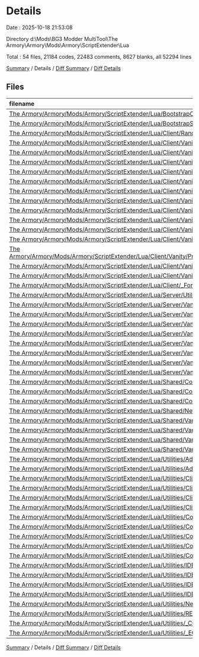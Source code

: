 # Details

Date : 2025-10-18 21:53:08

Directory d:\\Mods\\BG3 Modder MultiTool\\The Armory\\Armory\\Mods\\Armory\\ScriptExtender\\Lua

Total : 54 files,  21184 codes, 22483 comments, 8627 blanks, all 52294 lines

[Summary](results.md) / Details / [Diff Summary](diff.md) / [Diff Details](diff-details.md)

## Files
| filename | language | code | comment | blank | total |
| :--- | :--- | ---: | ---: | ---: | ---: |
| [The Armory/Armory/Mods/Armory/ScriptExtender/Lua/BootstrapClient.lua](/The%20Armory/Armory/Mods/Armory/ScriptExtender/Lua/BootstrapClient.lua) | Lua | 21 | 0 | 7 | 28 |
| [The Armory/Armory/Mods/Armory/ScriptExtender/Lua/BootstrapServer.lua](/The%20Armory/Armory/Mods/Armory/ScriptExtender/Lua/BootstrapServer.lua) | Lua | 52 | 1 | 11 | 64 |
| [The Armory/Armory/Mods/Armory/ScriptExtender/Lua/Client/RandomHelpers.lua](/The%20Armory/Armory/Mods/Armory/ScriptExtender/Lua/Client/RandomHelpers.lua) | Lua | 40 | 4 | 7 | 51 |
| [The Armory/Armory/Mods/Armory/ScriptExtender/Lua/Client/Vanity/CharacterCriteria.lua](/The%20Armory/Armory/Mods/Armory/ScriptExtender/Lua/Client/Vanity/CharacterCriteria.lua) | Lua | 327 | 36 | 73 | 436 |
| [The Armory/Armory/Mods/Armory/ScriptExtender/Lua/Client/Vanity/CharacterPanel/CharacterPanel.lua](/The%20Armory/Armory/Mods/Armory/ScriptExtender/Lua/Client/Vanity/CharacterPanel/CharacterPanel.lua) | Lua | 350 | 47 | 58 | 455 |
| [The Armory/Armory/Mods/Armory/ScriptExtender/Lua/Client/Vanity/CharacterPanel/DyePicker.lua](/The%20Armory/Armory/Mods/Armory/ScriptExtender/Lua/Client/Vanity/CharacterPanel/DyePicker.lua) | Lua | 292 | 27 | 74 | 393 |
| [The Armory/Armory/Mods/Armory/ScriptExtender/Lua/Client/Vanity/CharacterPanel/EquipmentPicker.lua](/The%20Armory/Armory/Mods/Armory/ScriptExtender/Lua/Client/Vanity/CharacterPanel/EquipmentPicker.lua) | Lua | 559 | 39 | 108 | 706 |
| [The Armory/Armory/Mods/Armory/ScriptExtender/Lua/Client/Vanity/CharacterPanel/PickerBaseClass.lua](/The%20Armory/Armory/Mods/Armory/ScriptExtender/Lua/Client/Vanity/CharacterPanel/PickerBaseClass.lua) | Lua | 492 | 46 | 102 | 640 |
| [The Armory/Armory/Mods/Armory/ScriptExtender/Lua/Client/Vanity/CharacterPanel/PickerBaseFilterClass.lua](/The%20Armory/Armory/Mods/Armory/ScriptExtender/Lua/Client/Vanity/CharacterPanel/PickerBaseFilterClass.lua) | Lua | 19 | 15 | 5 | 39 |
| [The Armory/Armory/Mods/Armory/ScriptExtender/Lua/Client/Vanity/CharacterPanel/SlotContextMenu.lua](/The%20Armory/Armory/Mods/Armory/ScriptExtender/Lua/Client/Vanity/CharacterPanel/SlotContextMenu.lua) | Lua | 90 | 11 | 17 | 118 |
| [The Armory/Armory/Mods/Armory/ScriptExtender/Lua/Client/Vanity/ItemValidator.lua](/The%20Armory/Armory/Mods/Armory/ScriptExtender/Lua/Client/Vanity/ItemValidator.lua) | Lua | 442 | 36 | 78 | 556 |
| [The Armory/Armory/Mods/Armory/ScriptExtender/Lua/Client/Vanity/Main.lua](/The%20Armory/Armory/Mods/Armory/ScriptExtender/Lua/Client/Vanity/Main.lua) | Lua | 265 | 18 | 66 | 349 |
| [The Armory/Armory/Mods/Armory/ScriptExtender/Lua/Client/Vanity/PresetManagement/BackupManager.lua](/The%20Armory/Armory/Mods/Armory/ScriptExtender/Lua/Client/Vanity/PresetManagement/BackupManager.lua) | Lua | 121 | 16 | 28 | 165 |
| [The Armory/Armory/Mods/Armory/ScriptExtender/Lua/Client/Vanity/PresetManagement/ExportManager.lua](/The%20Armory/Armory/Mods/Armory/ScriptExtender/Lua/Client/Vanity/PresetManagement/ExportManager.lua) | Lua | 221 | 15 | 55 | 291 |
| [The Armory/Armory/Mods/Armory/ScriptExtender/Lua/Client/Vanity/PresetManagement/ModDependencyManager.lua](/The%20Armory/Armory/Mods/Armory/ScriptExtender/Lua/Client/Vanity/PresetManagement/ModDependencyManager.lua) | Lua | 359 | 24 | 55 | 438 |
| [The Armory/Armory/Mods/Armory/ScriptExtender/Lua/Client/Vanity/PresetManagement/PresetManager.lua](/The%20Armory/Armory/Mods/Armory/ScriptExtender/Lua/Client/Vanity/PresetManagement/PresetManager.lua) | Lua | 621 | 37 | 112 | 770 |
| [The Armory/Armory/Mods/Armory/ScriptExtender/Lua/Client/Vanity/PresetProxy.lua](/The%20Armory/Armory/Mods/Armory/ScriptExtender/Lua/Client/Vanity/PresetProxy.lua) | Lua | 65 | 8 | 13 | 86 |
| [The Armory/Armory/Mods/Armory/ScriptExtender/Lua/Client/_FormBuilder.lua](/The%20Armory/Armory/Mods/Armory/ScriptExtender/Lua/Client/_FormBuilder.lua) | Lua | 151 | 18 | 22 | 191 |
| [The Armory/Armory/Mods/Armory/ScriptExtender/Lua/Server/Utility.lua](/The%20Armory/Armory/Mods/Armory/ScriptExtender/Lua/Server/Utility.lua) | Lua | 3 | 1 | 1 | 5 |
| [The Armory/Armory/Mods/Armory/ScriptExtender/Lua/Server/Vanity/DyePreview.lua](/The%20Armory/Armory/Mods/Armory/ScriptExtender/Lua/Server/Vanity/DyePreview.lua) | Lua | 34 | 7 | 14 | 55 |
| [The Armory/Armory/Mods/Armory/ScriptExtender/Lua/Server/Vanity/ItemPreview.lua](/The%20Armory/Armory/Mods/Armory/ScriptExtender/Lua/Server/Vanity/ItemPreview.lua) | Lua | 113 | 12 | 32 | 157 |
| [The Armory/Armory/Mods/Armory/ScriptExtender/Lua/Server/Vanity/MiscClientHelpers.lua](/The%20Armory/Armory/Mods/Armory/ScriptExtender/Lua/Server/Vanity/MiscClientHelpers.lua) | Lua | 10 | 0 | 2 | 12 |
| [The Armory/Armory/Mods/Armory/ScriptExtender/Lua/Server/Vanity/ModEventManager.lua](/The%20Armory/Armory/Mods/Armory/ScriptExtender/Lua/Server/Vanity/ModEventManager.lua) | Lua | 9 | 9 | 5 | 23 |
| [The Armory/Armory/Mods/Armory/ScriptExtender/Lua/Server/Vanity/OutfitMatcher.lua](/The%20Armory/Armory/Mods/Armory/ScriptExtender/Lua/Server/Vanity/OutfitMatcher.lua) | Lua | 44 | 8 | 6 | 58 |
| [The Armory/Armory/Mods/Armory/ScriptExtender/Lua/Server/Vanity/PartyOutfitManager.lua](/The%20Armory/Armory/Mods/Armory/ScriptExtender/Lua/Server/Vanity/PartyOutfitManager.lua) | Lua | 174 | 11 | 34 | 219 |
| [The Armory/Armory/Mods/Armory/ScriptExtender/Lua/Server/Vanity/ServerPresetManager.lua](/The%20Armory/Armory/Mods/Armory/ScriptExtender/Lua/Server/Vanity/ServerPresetManager.lua) | Lua | 132 | 5 | 32 | 169 |
| [The Armory/Armory/Mods/Armory/ScriptExtender/Lua/Server/Vanity/Transmogger.lua](/The%20Armory/Armory/Mods/Armory/ScriptExtender/Lua/Server/Vanity/Transmogger.lua) | Lua | 661 | 59 | 111 | 831 |
| [The Armory/Armory/Mods/Armory/ScriptExtender/Lua/Shared/Configurations/VanityCharacterCriteria.lua](/The%20Armory/Armory/Mods/Armory/ScriptExtender/Lua/Shared/Configurations/VanityCharacterCriteria.lua) | Lua | 85 | 11 | 10 | 106 |
| [The Armory/Armory/Mods/Armory/ScriptExtender/Lua/Shared/Configurations/VanityConfig.lua](/The%20Armory/Armory/Mods/Armory/ScriptExtender/Lua/Shared/Configurations/VanityConfig.lua) | Lua | 63 | 38 | 15 | 116 |
| [The Armory/Armory/Mods/Armory/ScriptExtender/Lua/Shared/Configurations/_ConfigurationStructure.lua](/The%20Armory/Armory/Mods/Armory/ScriptExtender/Lua/Shared/Configurations/_ConfigurationStructure.lua) | Lua | 98 | 40 | 15 | 153 |
| [The Armory/Armory/Mods/Armory/ScriptExtender/Lua/Shared/NetChannelRegistry.lua](/The%20Armory/Armory/Mods/Armory/ScriptExtender/Lua/Shared/NetChannelRegistry.lua) | Lua | 12 | 0 | 5 | 17 |
| [The Armory/Armory/Mods/Armory/ScriptExtender/Lua/Shared/Vanity/EffectManager.lua](/The%20Armory/Armory/Mods/Armory/ScriptExtender/Lua/Shared/Vanity/EffectManager.lua) | Lua | 768 | 46 | 125 | 939 |
| [The Armory/Armory/Mods/Armory/ScriptExtender/Lua/Shared/Vanity/MissingEnums.lua](/The%20Armory/Armory/Mods/Armory/ScriptExtender/Lua/Shared/Vanity/MissingEnums.lua) | Lua | 188 | 4 | 8 | 200 |
| [The Armory/Armory/Mods/Armory/ScriptExtender/Lua/Shared/Vanity/ModPresetManager.lua](/The%20Armory/Armory/Mods/Armory/ScriptExtender/Lua/Shared/Vanity/ModPresetManager.lua) | Lua | 70 | 8 | 12 | 90 |
| [The Armory/Armory/Mods/Armory/ScriptExtender/Lua/Shared/Vanity/UserPresetPoolManager.lua](/The%20Armory/Armory/Mods/Armory/ScriptExtender/Lua/Shared/Vanity/UserPresetPoolManager.lua) | Lua | 134 | 1 | 25 | 160 |
| [The Armory/Armory/Mods/Armory/ScriptExtender/Lua/Utilities/Advanced/_CustomEntitySerializer.lua](/The%20Armory/Armory/Mods/Armory/ScriptExtender/Lua/Utilities/Advanced/_CustomEntitySerializer.lua) | Lua | 74 | 6 | 6 | 86 |
| [The Armory/Armory/Mods/Armory/ScriptExtender/Lua/Utilities/Advanced/_ECSPrinter.lua](/The%20Armory/Armory/Mods/Armory/ScriptExtender/Lua/Utilities/Advanced/_ECSPrinter.lua) | Lua | 327 | 54 | 54 | 435 |
| [The Armory/Armory/Mods/Armory/ScriptExtender/Lua/Utilities/Client/IMGUI/_FormBuilder.lua](/The%20Armory/Armory/Mods/Armory/ScriptExtender/Lua/Utilities/Client/IMGUI/_FormBuilder.lua) | Lua | 153 | 20 | 22 | 195 |
| [The Armory/Armory/Mods/Armory/ScriptExtender/Lua/Utilities/Client/IMGUI/_Helpers.lua](/The%20Armory/Armory/Mods/Armory/ScriptExtender/Lua/Utilities/Client/IMGUI/_Helpers.lua) | Lua | 10 | 1 | 2 | 13 |
| [The Armory/Armory/Mods/Armory/ScriptExtender/Lua/Utilities/Client/IMGUI/_Index.lua](/The%20Armory/Armory/Mods/Armory/ScriptExtender/Lua/Utilities/Client/IMGUI/_Index.lua) | Lua | 3 | 0 | 1 | 4 |
| [The Armory/Armory/Mods/Armory/ScriptExtender/Lua/Utilities/Client/IMGUI/_Styler.lua](/The%20Armory/Armory/Mods/Armory/ScriptExtender/Lua/Utilities/Client/IMGUI/_Styler.lua) | Lua | 341 | 77 | 62 | 480 |
| [The Armory/Armory/Mods/Armory/ScriptExtender/Lua/Utilities/Common/_FileUtils.lua](/The%20Armory/Armory/Mods/Armory/ScriptExtender/Lua/Utilities/Common/_FileUtils.lua) | Lua | 73 | 18 | 15 | 106 |
| [The Armory/Armory/Mods/Armory/ScriptExtender/Lua/Utilities/Common/_Index.lua](/The%20Armory/Armory/Mods/Armory/ScriptExtender/Lua/Utilities/Common/_Index.lua) | Lua | 4 | 0 | 1 | 5 |
| [The Armory/Armory/Mods/Armory/ScriptExtender/Lua/Utilities/Common/_Logger.lua](/The%20Armory/Armory/Mods/Armory/ScriptExtender/Lua/Utilities/Common/_Logger.lua) | Lua | 194 | 6 | 33 | 233 |
| [The Armory/Armory/Mods/Armory/ScriptExtender/Lua/Utilities/Common/_TableUtils.lua](/The%20Armory/Armory/Mods/Armory/ScriptExtender/Lua/Utilities/Common/_TableUtils.lua) | Lua | 171 | 46 | 29 | 246 |
| [The Armory/Armory/Mods/Armory/ScriptExtender/Lua/Utilities/Common/_Translator.lua](/The%20Armory/Armory/Mods/Armory/ScriptExtender/Lua/Utilities/Common/_Translator.lua) | Lua | 11 | 0 | 3 | 14 |
| [The Armory/Armory/Mods/Armory/ScriptExtender/Lua/Utilities/IDEHelpers/Ext.Osiris.RegisterListener.lua](/The%20Armory/Armory/Mods/Armory/ScriptExtender/Lua/Utilities/IDEHelpers/Ext.Osiris.RegisterListener.lua) | Lua | 2 | 637 | 5 | 644 |
| [The Armory/Armory/Mods/Armory/ScriptExtender/Lua/Utilities/IDEHelpers/ExtIdeHelpers.lua](/The%20Armory/Armory/Mods/Armory/ScriptExtender/Lua/Utilities/IDEHelpers/ExtIdeHelpers.lua) | Lua | 11,008 | 17,268 | 5,644 | 33,920 |
| [The Armory/Armory/Mods/Armory/ScriptExtender/Lua/Utilities/IDEHelpers/Osi.Events.lua](/The%20Armory/Armory/Mods/Armory/ScriptExtender/Lua/Utilities/IDEHelpers/Osi.Events.lua) | Lua | 316 | 816 | 317 | 1,449 |
| [The Armory/Armory/Mods/Armory/ScriptExtender/Lua/Utilities/IDEHelpers/Osi.lua](/The%20Armory/Armory/Mods/Armory/ScriptExtender/Lua/Utilities/IDEHelpers/Osi.lua) | Lua | 983 | 2,797 | 1,007 | 4,787 |
| [The Armory/Armory/Mods/Armory/ScriptExtender/Lua/Utilities/Networking/Channels.lua](/The%20Armory/Armory/Mods/Armory/ScriptExtender/Lua/Utilities/Networking/Channels.lua) | Lua | 6 | 19 | 7 | 32 |
| [The Armory/Armory/Mods/Armory/ScriptExtender/Lua/Utilities/README.md](/The%20Armory/Armory/Mods/Armory/ScriptExtender/Lua/Utilities/README.md) | Markdown | 22 | 0 | 16 | 38 |
| [The Armory/Armory/Mods/Armory/ScriptExtender/Lua/Utilities/_CustomEntitySerializer.lua](/The%20Armory/Armory/Mods/Armory/ScriptExtender/Lua/Utilities/_CustomEntitySerializer.lua) | Lua | 74 | 6 | 6 | 86 |
| [The Armory/Armory/Mods/Armory/ScriptExtender/Lua/Utilities/_ECSPrinter.lua](/The%20Armory/Armory/Mods/Armory/ScriptExtender/Lua/Utilities/_ECSPrinter.lua) | Lua | 327 | 54 | 54 | 435 |

[Summary](results.md) / Details / [Diff Summary](diff.md) / [Diff Details](diff-details.md)